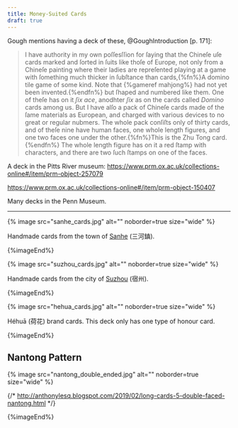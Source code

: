 ```yaml
---
title: Money-Suited Cards
draft: true
---
```


Gough mentions having a deck of these, @GoughIntroduction [p. 171]:

> I have authority in my own poſſesſſion for ſaying that the Chineſe uſe cards marked and ſorted in ſuits like thoſe of Europe, not only from a Chineſe painting where their ladies are repreſented playing at a game with ſomething much thicker in ſubſtance than cards,{%fn%}A domino tile game of some kind. Note that {%gameref mahjong%} had not yet been invented.{%endfn%} but ſhaped and numbered like them. One of theſe has on it *ſix ace*, anodhter *ſix* as on the cards called *Domino* cards among us. But I have alſo a pack of Chineſe cards made of the ſame materials as European, and charged with various devices to no great or regular nubmers. The whole pack conſiſts only of thirty cards, and of theſe nine have human faces, one whole length figures, and one two faces one under the other.{%fn%}This is the Zhu Tong card.{%endfn%} The whole length figure has on it a red ſtamp with characters, and there are two ſuch ſtamps on one of the faces.


A deck in the Pitts River museum: https://www.prm.ox.ac.uk/collections-online#/item/prm-object-257079

https://www.prm.ox.ac.uk/collections-online#/item/prm-object-150407



Many decks in the Penn Museum.

---

{% image src="sanhe_cards.jpg" alt=""
    noborder=true size="wide" %}

Handmade cards from the town of
[Sanhe](https://en.wikipedia.org/wiki/Sanhe,_Feixi_County) (<span
lang="zh-Hant">三河鎮</span>).

{%imageEnd%}

{% image src="suzhou_cards.jpg" alt="" 
    noborder=true size="wide" %}

Handmade cards from the city of
[Suzhou](https://en.wikipedia.org/wiki/Suzhou,_Anhui) (<span
lang="zh-Hant">宿州</span>).

{%imageEnd%}


{% image src="hehua_cards.jpg" alt="" 
    noborder=true size="wide" %}

<span lang="cmn-Latn-pinyin" class="noun">Héhuā</span> (<span lang="zh">荷花</span>)
brand cards. This deck only has one type of honour card.

{%imageEnd%}

## Nantong Pattern

{% image src="nantong_double_ended.jpg" alt="" 
    noborder=true size="wide" %}

{/* http://anthonylesq.blogspot.com/2019/02/long-cards-5-double-faced-nantong.html */}

{%imageEnd%}
